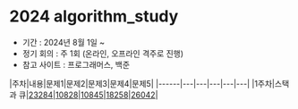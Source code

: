 # 2024 algorithm_study

- 기간 : 2024년 8월 1일 ~   
- 정기 회의 : 주 1회 (온라인, 오프라인 격주로 진행)   
- 참고 사이트 : 프로그래머스, 백준

  
|주차|내용|문제1|문제2|문제3|문제4|문제5|
|------|---|---|---|---|---|
|1주차|스택과 큐|[23284](https://www.acmicpc.net/problem/23284)|[10828](https://www.acmicpc.net/problem/10828)|[10845](https://www.acmicpc.net/problem/10845)|[18258](https://www.acmicpc.net/problem/18258)|[26042](https://www.acmicpc.net/problem/26042)|

